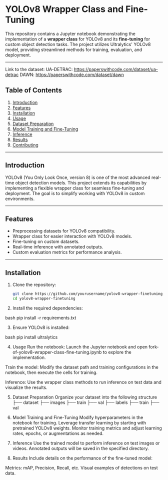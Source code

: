 # YOLOv8 Wrapper Class and Fine-Tuning

This repository contains a Jupyter notebook demonstrating the implementation of a **wrapper class** for YOLOv8 and its **fine-tuning** for custom object detection tasks. The project utilizes Ultralytics' YOLOv8 model, providing streamlined methods for training, evaluation, and deployment.

---
Link to the dataset: 
UA-DETRAC: https://paperswithcode.com/dataset/ua-detrac
DAWN: https://paperswithcode.com/dataset/dawn

## Table of Contents

1. [Introduction](#introduction)
2. [Features](#features)
3. [Installation](#installation)
4. [Usage](#usage)
5. [Dataset Preparation](#dataset-preparation)
6. [Model Training and Fine-Tuning](#model-training-and-fine-tuning)
7. [Inference](#inference)
8. [Results](#results)
9. [Contributing](#contributing)

---

## Introduction

YOLOv8 (You Only Look Once, version 8) is one of the most advanced real-time object detection models. This project extends its capabilities by implementing a flexible wrapper class for seamless fine-tuning and deployment. The goal is to simplify working with YOLOv8 in custom environments.

---

## Features

- Preprocessing datasets for YOLOv8 compatibility.
- Wrapper class for easier interaction with YOLOv8 models.
- Fine-tuning on custom datasets.
- Real-time inference with annotated outputs.
- Custom evaluation metrics for performance analysis.

---

## Installation

1. Clone the repository:
   ```bash
   git clone https://github.com/yourusername/yolov8-wrapper-finetuning.git
   cd yolov8-wrapper-finetuning

2. Install the required dependencies:

bash
pip install -r requirements.txt

3. Ensure YOLOv8 is installed:

bash
pip install ultralytics

4. Usage
Run the notebook: Launch the Jupyter notebook and open fork-of-yolov8-wrapper-class-fine-tuning.ipynb to explore the implementation.

Train the model: Modify the dataset path and training configurations in the notebook, then execute the cells for training.

Inference: Use the wrapper class methods to run inference on test data and visualize the results.

5. Dataset Preparation
Organize your dataset into the following structure
├── dataset
    ├── images
        ├── train
        ├── val
    ├── labels
        ├── train
        ├── val

6. Model Training and Fine-Tuning
Modify hyperparameters in the notebook for training.
Leverage transfer learning by starting with pretrained YOLOv8 weights.
Monitor training metrics and adjust learning rates, epochs, or augmentations as needed.

7. Inference
Use the trained model to perform inference on test images or videos. Annotated outputs will be saved in the specified directory.

8. Results
Include details on the performance of the fine-tuned model:

Metrics: mAP, Precision, Recall, etc.
Visual examples of detections on test data.
